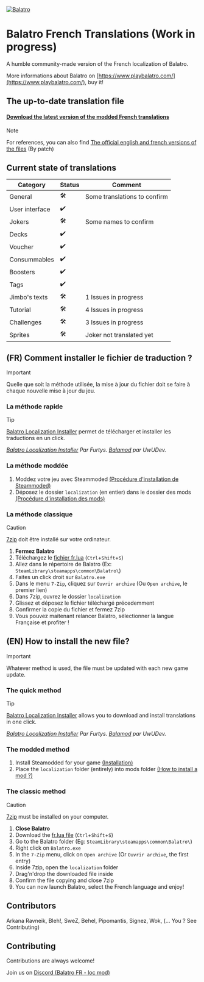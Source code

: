 
[![Balatro](https://www.playbalatro.com/assets/logo2-C9SU2BrI.png)](https://www.playbalatro.com/)

# Balatro French Translations (Work in progress)

A humble community-made version of the French localization of Balatro.

More informations about Balatro on [https://www.playbalatro.com/](https://www.playbalatro.com/), buy it!

## The up-to-date translation file

#### [Download the latest version of the modded French translations](https://github.com/FrBmt-BIGetNouf/balatro-french-translations/blob/main/localization/fr.lua)

> [!NOTE]
> For references, you can also find [The official english and french versions of the files](https://github.com/FrBmt-BIGetNouf/balatro-french-translations/blob/main/localization_official) (By patch)

## Current state of translations

| Category             | Status | Comment |
| -------------------- | ------ | ------- |
| General              | 🛠️    | Some translations to confirm |
| User interface       | ✔️    | |
| Jokers               | 🛠️    | Some names to confirm |
| Decks                | ✔️    | |
| Voucher              | ✔️    | |
| Consummables         | ✔️    | |
| Boosters             | ✔️    | |
| Tags                 | ✔️    | |
| Jimbo's texts        | 🛠️    | 1 Issues in progress |
| Tutorial             | 🛠️    | 4 Issues in progress |
| Challenges           | 🛠️    | 3 Issues in progress |
| Sprites              | 🛠️    | Joker not translated yet |

## (FR) Comment installer le fichier de traduction ?

> [!IMPORTANT]
> Quelle que soit la méthode utilisée, la mise à jour du fichier doit se faire à chaque nouvelle mise à jour du jeu.

### La méthode rapide

> [!TIP]
> [Balatro Localization Installer](https://github.com/Furtys/Balatro_Localization_Installer?tab=readme-ov-file#fr-comment-utiliser-le-script-) permet de télécharger et installer les traductions en un click.

*[Balatro Localization Installer](https://github.com/Furtys/Balatro_Localization_Installer?tab=readme-ov-file#fr-comment-utiliser-le-script-) Par Furtys.
[Balamod](https://github.com/UwUDev/balamod) par UwUDev.*

### La méthode moddée

1. Moddez votre jeu avec Steammoded [(Procédure d'installation de Steammoded)](https://github.com/Steamopollys/Steamodded?tab=readme-ov-file#installation)
2. Déposez le dossier `localization` (en entier) dans le dossier des mods [(Procédure d'installation des mods)](https://github.com/Steamopollys/Steamodded?tab=readme-ov-file#how-to-install-a-mod)


### La méthode classique

> [!CAUTION]
> [7zip](https://7-zip.org/) doit être installé sur votre ordinateur.

1. **Fermez Balatro**
2. Téléchargez le [fichier fr.lua](https://github.com/FrBmt-BIGetNouf/balatro-french-translations/blob/main/localization/fr.lua) (`Ctrl`+`Shift`+`S`)
3. Allez dans le répertoire de Balatro (Ex: `SteamLibrary\steamapps\common\Balatro\`)
4. Faites un click droit sur `Balatro.exe`
5. Dans le menu `7-Zip`, cliquez sur `Ouvrir archive` (Ou `Open archive`, le premier lien)
6. Dans 7zip, ouvrez le dossier `localization`
7. Glissez et déposez le fichier téléchargé précedemment
8. Confirmer la copie du fichier et fermez 7zip
9. Vous pouvez maitenant relancer Balatro, sélectionner la langue Française et profiter !



## (EN) How to install the new file?

> [!IMPORTANT]
> Whatever method is used, the file must be updated with each new game update.

### The quick method

> [!TIP]
> [Balatro Localization Installer](https://github.com/Furtys/Balatro_Localization_Installer?tab=readme-ov-file#fr-comment-utiliser-le-script-) allows you to download and install translations in one click.

*[Balatro Localization Installer](https://github.com/Furtys/Balatro_Localization_Installer?tab=readme-ov-file#fr-comment-utiliser-le-script-) Par Furtys.
[Balamod](https://github.com/UwUDev/balamod) par UwUDev.*

### The modded method

1. Install Steamodded for your game [(Installation)](https://github.com/Steamopollys/Steamodded?tab=readme-ov-file#installation)
2. Place the `localization` folder (entirely) into mods folder [(How to install a mod ?)](https://github.com/Steamopollys/Steamodded?tab=readme-ov-file#how-to-install-a-mod)


### The classic method

> [!CAUTION]
> [7zip](https://7-zip.org/) must be installed on your computer.

1. **Close Balatro**
2. Download the [fr.lua file](https://github.com/FrBmt-BIGetNouf/balatro-french-translations/blob/main/localization/fr.lua) (`Ctrl`+`Shift`+`S`)
3. Go to the Balatro folder (Eg: `SteamLibrary\steamapps\common\Balatro\`)
4. Right click on `Balatro.exe`
5. In the `7-Zip` menu, click on `Open archive` (Or `Ouvrir archive`, the first entry)
6. Inside 7zip, open the `localization` folder
7. Drag'n'drop the downloaded file inside
8. Confirm the file copying and close 7zip
9. You can now launch Balatro, select the French language and enjoy!


## Contributors

Arkana Ravneik, Bleh!, SweZ, Behel, Pipomantis, Signez, Wok, (... You ? See Contributing)
    
## Contributing

Contributions are always welcome!

Join us on [Discord (Balatro FR - loc mod)](https://discord.gg/kQMdHTXB3Z)

